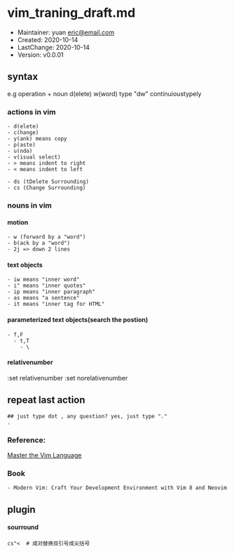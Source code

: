 # vim_traning_draft.md
- Maintainer: yuan <eric@email.com>
-    Created: 2020-10-14
- LastChange: 2020-10-14
-    Version: v0.0.01

## syntax

e.g operation + noun
d(elete)
w(word)
type "dw" continuioustypely

### actions in vim
	- d(elete)
	- c(hange)
	- y(ank) means copy
	- p(aste)
	- u(ndo)
	- v(isual select)
	- > means indent to right
	- < means indent to left
	
	- ds (tDelete Surrounding)
	- cs (Change Surrounding)

### nouns in vim
#### motion
	- w (forward by a "word")
	- b(ack by a "word")
	- 2j => down 2 lines
#### text objects
	- iw means "inner word"
	- i" means "inner quotes"
	- ip means "inner paragraph"
	- as means "a sentence"
	- it means "inner tag for HTML"
#### parameterized text objects(search the postion)
	- f,F
	  - t,T
		- \

#### relativenumber
:set relativenumber
:set norelativenumber



## repeat last action
```
## just type dot , any question? yes, just type "."
.

```


### Reference:
[Master the Vim Language](https://www.youtube.com/watch?v=wlR5gYd6um0)

### Book
	- Modern Vim: Craft Your Development Environment with Vim 8 and Neovim

## plugin

#### sourround

``` shell
cs"<  # 成对替换双引号成尖括号
```

